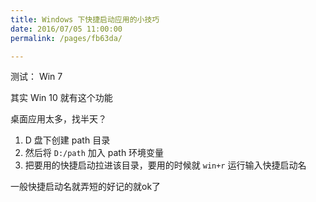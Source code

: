 ```yaml
---
title: Windows 下快捷启动应用的小技巧
date: 2016/07/05 11:00:00
permalink: /pages/fb63da/

---
```


测试： Win 7

其实 Win 10 就有这个功能

桌面应用太多，找半天？

1. D 盘下创建 path 目录
2. 然后将 `D:/path` 加入 path 环境变量 
3. 把要用的快捷启动拉进该目录，要用的时候就 `win+r` 运行输入快捷启动名

一般快捷启动名就弄短的好记的就ok了